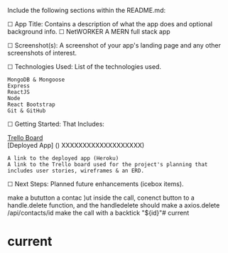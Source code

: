 Include the following sections within the README.md:

☐ App Title: Contains a description of what the app does and optional background info.
☐ NetWORKER A MERN full stack app



☐ Screenshot(s): A screenshot of your app's landing page and any other screenshots of interest.



☐ Technologies Used: List of the technologies used.

    MongoDB & Mongoose
    Express
    ReactJS
    Node
    React Bootstrap
    Git & GitHub



☐ Getting Started: That Includes:

 [Trello Board](https://trello.com/b/y9s0YG4m/project-4)  
 [Deployed App] () XXXXXXXXXXXXXXXXXXX)  
 

    A link to the deployed app (Heroku)
    A link to the Trello board used for the project's planning that includes user stories, wireframes & an ERD.

☐ Next Steps: Planned future enhancements (icebox items).

make a bututton a contac )ut inside the call,   conenct button to a handle.delete function, and the handledelete should make a axios.delete /api/contacts/id   make the call with a backtick "${id}"# current
# current
